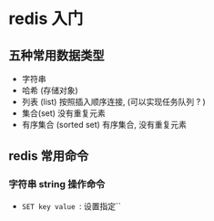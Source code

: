 # redis 入门

## 五种常用数据类型

- 字符串
- 哈希 (存储对象)
- 列表 (list) 按照插入顺序连接, (可以实现任务队列 ? )
- 集合(set) 没有重复元素
- 有序集合 (sorted set) 有序集合, 没有重复元素

## redis 常用命令

### 字符串 string 操作命令

- `SET key value `: 设置指定``

